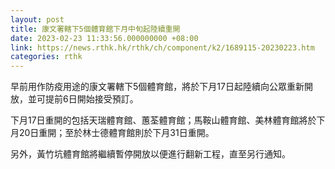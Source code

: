 ```yaml
---
layout: post
title: 康文署轄下5個體育館下月中旬起陸續重開
date: 2023-02-23 11:33:56.000000000 +08:00
link: https://news.rthk.hk/rthk/ch/component/k2/1689115-20230223.htm
categories: rthk
---
```


早前用作防疫用途的康文署轄下5個體育館，將於下月17日起陸續向公眾重新開放，並可提前6日開始接受預訂。

下月17日重開的包括天瑞體育館、蕙荃體育館；馬鞍山體育館、美林體育館將於下月20日重開；至於林士德體育館則於下月31日重開。

另外，黃竹坑體育館將繼續暫停開放以便進行翻新工程，直至另行通知。
